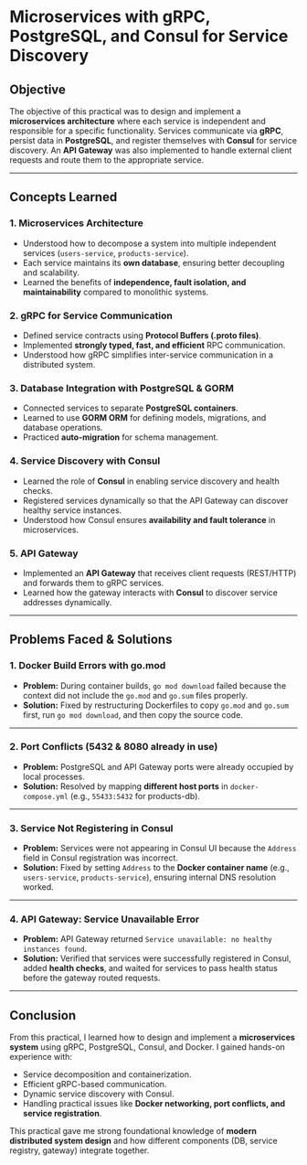 # Microservices with gRPC, PostgreSQL, and Consul for Service Discovery  

## Objective  
The objective of this practical was to design and implement a **microservices architecture** where each service is independent and responsible for a specific functionality. Services communicate via **gRPC**, persist data in **PostgreSQL**, and register themselves with **Consul** for service discovery. An **API Gateway** was also implemented to handle external client requests and route them to the appropriate service.  

---

## Concepts Learned  

### 1. Microservices Architecture  
- Understood how to decompose a system into multiple independent services (`users-service`, `products-service`).  
- Each service maintains its **own database**, ensuring better decoupling and scalability.  
- Learned the benefits of **independence, fault isolation, and maintainability** compared to monolithic systems.  

### 2. gRPC for Service Communication  
- Defined service contracts using **Protocol Buffers (.proto files)**.  
- Implemented **strongly typed, fast, and efficient** RPC communication.  
- Understood how gRPC simplifies inter-service communication in a distributed system.  

### 3. Database Integration with PostgreSQL & GORM  
- Connected services to separate **PostgreSQL containers**.  
- Learned to use **GORM ORM** for defining models, migrations, and database operations.  
- Practiced **auto-migration** for schema management.  

### 4. Service Discovery with Consul  
- Learned the role of **Consul** in enabling service discovery and health checks.  
- Registered services dynamically so that the API Gateway can discover healthy service instances.  
- Understood how Consul ensures **availability and fault tolerance** in microservices.  

### 5. API Gateway  
- Implemented an **API Gateway** that receives client requests (REST/HTTP) and forwards them to gRPC services.  
- Learned how the gateway interacts with **Consul** to discover service addresses dynamically.  

---

## Problems Faced & Solutions  

### 1. **Docker Build Errors with go.mod**  
- **Problem:** During container builds, `go mod download` failed because the context did not include the `go.mod` and `go.sum` files properly.  
- **Solution:** Fixed by restructuring Dockerfiles to copy `go.mod` and `go.sum` first, run `go mod download`, and then copy the source code.  

---

### 2. **Port Conflicts (5432 & 8080 already in use)**  
- **Problem:** PostgreSQL and API Gateway ports were already occupied by local processes.  
- **Solution:** Resolved by mapping **different host ports** in `docker-compose.yml` (e.g., `55433:5432` for products-db).  

---

### 3. **Service Not Registering in Consul**  
- **Problem:** Services were not appearing in Consul UI because the `Address` field in Consul registration was incorrect.  
- **Solution:** Fixed by setting `Address` to the **Docker container name** (e.g., `users-service`, `products-service`), ensuring internal DNS resolution worked.  

---

### 4. **API Gateway: Service Unavailable Error**  
- **Problem:** API Gateway returned `Service unavailable: no healthy instances found`.  
- **Solution:** Verified that services were successfully registered in Consul, added **health checks**, and waited for services to pass health status before the gateway routed requests.  

---

## Conclusion  
From this practical, I learned how to design and implement a **microservices system** using gRPC, PostgreSQL, Consul, and Docker. I gained hands-on experience with:  
- Service decomposition and containerization.  
- Efficient gRPC-based communication.  
- Dynamic service discovery with Consul.  
- Handling practical issues like **Docker networking, port conflicts, and service registration**.  

This practical gave me strong foundational knowledge of **modern distributed system design** and how different components (DB, service registry, gateway) integrate together.  

